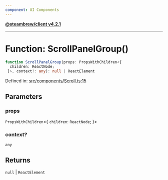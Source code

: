 ```yaml
---
component: UI Components
---
```


[**@steambrew/client v4.2.1**](../README.md)

***

# Function: ScrollPanelGroup()

```ts
function ScrollPanelGroup(props: PropsWithChildren<{
  children: ReactNode;
 }>, context?: any): null | ReactElement
```

Defined in: [src/components/Scroll.ts:15](https://github.com/SteamClientHomebrew/SDK/blob/main/typescript-packages/client/src/components/Scroll.ts#L15)

## Parameters

### props

`PropsWithChildren`\<\{
  `children`: `ReactNode`;
 \}\>

### context?

`any`

## Returns

`null` \| `ReactElement`
